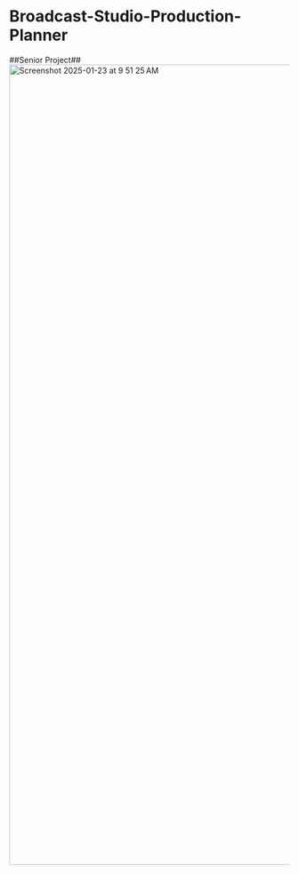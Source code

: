 # Broadcast-Studio-Production-Planner
##Senior Project##
<img width="1440" alt="Screenshot 2025-01-23 at 9 51 25 AM" src="https://github.com/user-attachments/assets/4fa3a5ac-fd72-4d5d-b607-b76cf941321f" />
